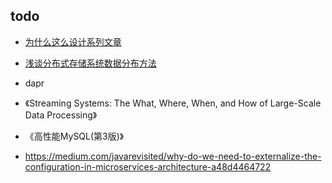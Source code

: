 ## todo
+ [为什么这么设计系列文章](https://draveness.me/whys-the-design/)
+ [浅谈分布式存储系统数据分布方法](http://catkang.github.io/2017/12/17/data-placement.html)

+ dapr


+ 《Streaming Systems: The What, Where, When, and How of Large-Scale Data Processing》 
+ 《高性能MySQL(第3版)》


+ https://medium.com/javarevisited/why-do-we-need-to-externalize-the-configuration-in-microservices-architecture-a48d4464722
